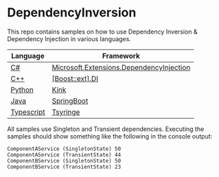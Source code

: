 # DependencyInversion

This repo contains samples on how to use Dependency Inversion & Dependency Injection in various languages.

| Language | Framework |
|---|---|
| [C#](CSharp) | [Microsoft.Extensions.DependencyInjection](https://github.com/dotnet/runtime/tree/main/src/libraries/Microsoft.Extensions.DependencyInjection) |
| [C++](CPlusPlus) | [[Boost::ext].DI](https://github.com/boost-ext/di) |
| [Python](Python) | [Kink](https://github.com/kodemore/kink) |
| [Java](Java) | [SpringBoot](https://github.com/spring-projects/spring-boot) |
| [Typescript](TypeScript) | [Tsyringe](https://github.com/microsoft/tsyringe) |

All samples use Singleton and Transient dependencies.
Executing the samples should show something like the following in the console output:
```
ComponentAService (SingletonState) 50
ComponentAService (TransientState) 44
ComponentBService (SingletonState) 50
ComponentBService (TransientState) 23
```